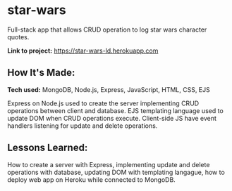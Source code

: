 # star-wars
Full-stack app that allows CRUD operation to log star wars character quotes. 

**Link to project:** https://star-wars-ld.herokuapp.com

<!-- ![alt tag](#) -->

## How It's Made:

**Tech used:** MongoDB, Node.js, Express, JavaScript, HTML, CSS, EJS

Express on Node.js used to create the server implementing CRUD operations between client and database. EJS templating language used to update DOM when CRUD operations execute. Client-side JS have event handlers listening for update and delete operations. 

 <!-- ## Optimizations: -->

## Lessons Learned:

How to create a server with Express, implementing update and delete operations with database, updating DOM with templating langague, how to deploy web app on Heroku while connected to MongoDB.
